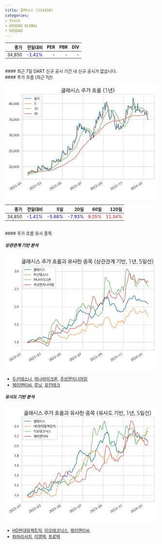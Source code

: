 ```yaml
---
title: 클래시스 (214150)
categories:
- Stock
- KOSDAQ GLOBAL
- KOSDAQ
---
```


|종가|전일대비|PER|PBR|DIV|
|---:|-------:|--:|--:|--:|
|34,850|<span style="color: blue">-1.41%</span>|-|-|-|

<!-- more -->

<br>
#### 최근 7일 DART 신규 공시
기간 내 신규 공시가 없습니다.

<br>
#### 주가 흐름 (최근 1년)

![214150](/assets/images/stock/214150.png)

|종가|전일대비|5일|20일|60일|120일|
|---:|-------:|--:|---:|---:|----:|
|34,850|<span style="color: blue">-1.41%</span>|<span style="color: blue">-5.68%</span>|<span style="color: blue">-7.93%</span>|<span style="color: red">9.25%</span>|<span style="color: red">11.34%</span>|

<br>
#### 주가 흐름 유사 종목

##### 상관관계 기반 분석

![214150](/assets/images/stock/214150_corr.png)
- [두산테스나](/131970/), [하나마이크론](/067310/), [주성엔지니어링](/036930/)
- [제이앤티씨](/204270/), [루닛](/328130/), [유진테크](/084370/)

##### 유사도 기반 분석

![214150](/assets/images/stock/214150_sim.png)
- [HD현대일렉트릭](/267260/), [이오테크닉스](/039030/), [제이앤티씨](/204270/)
- [파마리서치](/214450/), [이엠텍](/091120/), [프로텍](/053610/)